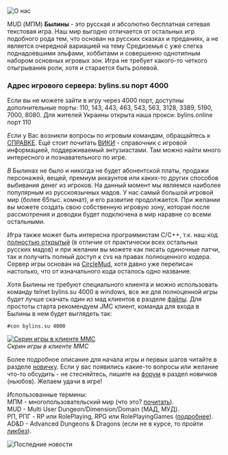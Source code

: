 &nbsp;

<p class='text-center'>
    <img src="/img/tit_about.gif" alt='О нас' />
</p>

MUD (МПМ) **Былины** - это русская и абсолютно бесплатная сетевая текстовая игра. Наш мир выгодно отличается от остальных игр подобного рода тем, что основан на русских сказках и преданиях, а не является очередной вариацией на тему Средиземья с уже слегка поднадоевшими эльфами, хоббитами и совершенно однотипным набором основных игровых зон. Игра не требует какого-то четкого отыгрывания роли, хотя и старается быть ролевой.

<h3 class='text-center'>Адрес игрового сервера: bylins.su порт 4000</h3>

Если вы не можете зайти в игру через 4000 порт, доступны дополнительные порты: 110, 143, 443, 463, 543, 563, 3128, 3389, 5190, 7000, 8080.
Для жителей Украины открыта наша прокси: bylins.online порт 110

<i class="letter letter-e mt-4">Е</i>сли у Вас возникли вопросы по игровым командам, обращайтесь к <a href='https://www.bylins.su/help.php'>СПРАВКЕ</a>. Ещё стоит почитать <a href='http://wiki.bylins.su/ ' target='_blank'>ВИКИ</a> - справочник с игровой информацией, поддерживаемый энтузиастами. Там можно найти много интересного и познавательного по игре.

<i class="letter letter-v mt-4">В</i> Былинах не было и никогда не будет абонентской платы, продажи персонажей, вещей, премиум аккаунтов или каких-то других способов выбивания денег из игроков. На данный момент мы являемся наиболее популярным из русскоязычных мадов. У нас самый большой игровой мир (более 65тыс. комнат), и его развитие продолжается. При желании вы можете создать свою собственную игровую зону, которая после рассмотрения и доводки будет подключена в мир наравне со всеми остальными.

<i class="letter letter-i mt-4">И</i>гра также может быть интересна программистам C/C++, т.к. наш код [полностью открытый](/downloads/license/) (в отличие от практически всех остальных русских мадов) и при желании вы можете как писать одиночные патчи, так и получить полный доступ к cvs на правах полноценного кодера. Сервер игры основан на 
<a href='https://www.circlemud.org/' target='_blank'>CircleMud</a>, хотя давно уже переписан настолько, что от изначального кода осталось одно название.

<i class="letter letter-h mt-4">Х</i>отя Былины не требуют специального клиента и можно использовать команду telnet bylins.su 4000 в windows, все же для полноценной игры будет лучше скачать один из мад клиентов в разделе [файлы](/downloads/). Для простоты старта рекомендуем JMC клиент, команда для входа в Былины в нем будет выглядеть так:

```
#con bylins.su 4000
```

<p class='text-center mt-4 mb-4'>
    <a data-fslightbox href='/img/screen_mmc.png'>
        <img src='/img/screen_mmc_tmb.jpg' alt='Скрин игры в клиенте ММС' class='thumb1' />
    </a>
    <br/>
    <i>Скрин игры в клиенте ММС</i>
</p>

Более подробное описание для начала игры и первых шагов читайте в разделе [новичку](/newbie/). Если у вас появились какие-то вопросы или желание что-то обсудить - не стесняйтесь, пишите на [форум](/vbb/) в раздел новичков (ньюбов). Желаем удачи в игре!

<i class="letter letter-i mt-4">И</i>спользованные термины:  
МПМ - многопользовательский мир (что это? <a href='https://ru.wikipedia.org/wiki/%D0%9C%D0%BD%D0%BE%D0%B3%D0%BE%D0%BF%D0%BE%D0%BB%D1%8C%D0%B7%D0%BE%D0%B2%D0%B0%D1%82%D0%B5%D0%BB%D1%8C%D1%81%D0%BA%D0%B8%D0%B9_%D0%BC%D0%B8%D1%80' target='_blank'>почитать</a>).  
MUD - Multi User Dungeon/Dimension/Domain (МАД, МУД).  
РП, РПГ - RP или RolePlaying, RPG или RolePlayingGames (<a href='https://ru.wikipedia.org/wiki/%D0%A0%D0%BE%D0%BB%D0%B5%D0%B2%D0%B0%D1%8F_%D0%B8%D0%B3%D1%80%D0%B0' target='_blank'>подробнее</a>).  
AD&D - Advanced Dungeons & Dragons (если не в курсе, то пройти <a href='https://ru.wikipedia.org/wiki/Dungeons_%26_Dragons' target='_blank'>ликбез</a>).  


<p class='text-center mt-4 mb-4'>
<img src="/img/news.gif" alt='Последние новости' />
</p>

<div id="news_block"></div>
<script>
    fetch('/news.php')
        .then(resp => resp.json())
        .then(dd => document.getElementById('news_block').innerHTML = dd.join('<br/>'));
</script>
